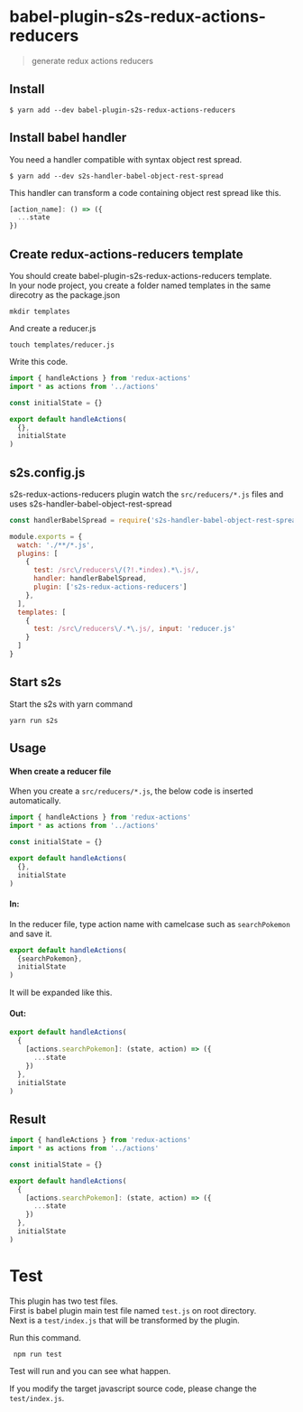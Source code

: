 # babel-plugin-s2s-redux-actions-reducers

> generate redux actions reducers

## Install

```
$ yarn add --dev babel-plugin-s2s-redux-actions-reducers
```

## Install babel handler
You need a handler compatible with syntax object rest spread.

```
$ yarn add --dev s2s-handler-babel-object-rest-spread
```
This handler can transform a code containing object rest spread like this.

```js
[action_name]: () => ({
  ...state
})
```

## Create redux-actions-reducers template

You should create babel-plugin-s2s-redux-actions-reducers template. \
In your node project, you create a folder named templates in the same direcotry as the package.json

`mkdir templates`

And create a reducer.js

`touch templates/reducer.js`

Write this code.

```js
import { handleActions } from 'redux-actions'
import * as actions from '../actions'

const initialState = {}

export default handleActions(
  {},
  initialState
)
```

## s2s.config.js

s2s-redux-actions-reducers plugin watch the `src/reducers/*.js` files and uses s2s-handler-babel-object-rest-spread

```js
const handlerBabelSpread = require('s2s-handler-babel-object-rest-spread').default

module.exports = {
  watch: './**/*.js',
  plugins: [
    {
      test: /src\/reducers\/(?!.*index).*\.js/,
      handler: handlerBabelSpread,
      plugin: ['s2s-redux-actions-reducers']
    },
  ],
  templates: [
    {
      test: /src\/reducers\/.*\.js/, input: 'reducer.js'
    }
  ]
}
```
## Start s2s

Start the s2s with yarn command

`yarn run s2s`

## Usage

#### When create a reducer file

When you create a `src/reducers/*.js`, the below code is inserted automatically.

```js
import { handleActions } from 'redux-actions'
import * as actions from '../actions'

const initialState = {}

export default handleActions(
  {},
  initialState
)
```

#### In:

In the reducer file, type action name with camelcase such as `searchPokemon` and save it.

```js
export default handleActions(
  {searchPokemon},
  initialState
)
```

It will be expanded like this.

#### Out:

```js
export default handleActions(
  {
    [actions.searchPokemon]: (state, action) => ({
      ...state
    })
  },
  initialState
)

```

## Result

```js
import { handleActions } from 'redux-actions'
import * as actions from '../actions'

const initialState = {}

export default handleActions(
  {
    [actions.searchPokemon]: (state, action) => ({
      ...state
    })
  },
  initialState
)
```

# Test

This plugin has two test files. \
First is babel plugin main test file named `test.js` on root directory. \
Next is a `test/index.js` that will be transformed by the plugin.

Run this command.

` npm run test`

Test will run and you can see what happen.

If you modify the target javascript source code, please change the `test/index.js`.

